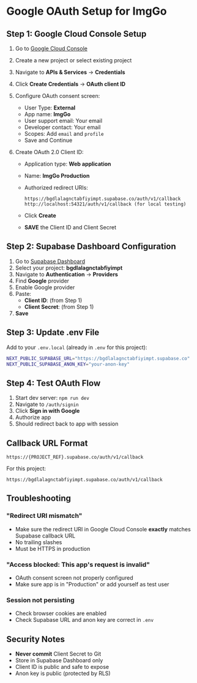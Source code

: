 # Google OAuth Setup for ImgGo

## Step 1: Google Cloud Console Setup

1. Go to [Google Cloud Console](https://console.cloud.google.com/)
2. Create a new project or select existing project
3. Navigate to **APIs & Services** → **Credentials**
4. Click **Create Credentials** → **OAuth client ID**
5. Configure OAuth consent screen:
   - User Type: **External**
   - App name: **ImgGo**
   - User support email: Your email
   - Developer contact: Your email
   - Scopes: Add `email` and `profile`
   - Save and Continue

6. Create OAuth 2.0 Client ID:
   - Application type: **Web application**
   - Name: **ImgGo Production**
   - Authorized redirect URIs:

     ```plaintext
     https://bgdlalagnctabfiyimpt.supabase.co/auth/v1/callback
     http://localhost:54321/auth/v1/callback (for local testing)
     ```

   - Click **Create**
   - **SAVE** the Client ID and Client Secret

## Step 2: Supabase Dashboard Configuration

1. Go to [Supabase Dashboard](https://supabase.com/dashboard)
2. Select your project: **bgdlalagnctabfiyimpt**
3. Navigate to **Authentication** → **Providers**
4. Find **Google** provider
5. Enable Google provider
6. Paste:
   - **Client ID**: (from Step 1)
   - **Client Secret**: (from Step 1)
7. **Save**

## Step 3: Update .env File

Add to your `.env.local` (already in `.env` for this project):

```bash
NEXT_PUBLIC_SUPABASE_URL="https://bgdlalagnctabfiyimpt.supabase.co"
NEXT_PUBLIC_SUPABASE_ANON_KEY="your-anon-key"
```

## Step 4: Test OAuth Flow

1. Start dev server: `npm run dev`
2. Navigate to `/auth/signin`
3. Click **Sign in with Google**
4. Authorize app
5. Should redirect back to app with session

## Callback URL Format

```plaintext
https://{PROJECT_REF}.supabase.co/auth/v1/callback
```

For this project:

```plaintext
https://bgdlalagnctabfiyimpt.supabase.co/auth/v1/callback
```

## Troubleshooting

### "Redirect URI mismatch"

- Make sure the redirect URI in Google Cloud Console **exactly** matches Supabase callback URL
- No trailing slashes
- Must be HTTPS in production

### "Access blocked: This app's request is invalid"

- OAuth consent screen not properly configured
- Make sure app is in "Production" or add yourself as test user

### Session not persisting

- Check browser cookies are enabled
- Check Supabase URL and anon key are correct in `.env`

## Security Notes

- **Never commit** Client Secret to Git
- Store in Supabase Dashboard only
- Client ID is public and safe to expose
- Anon key is public (protected by RLS)
